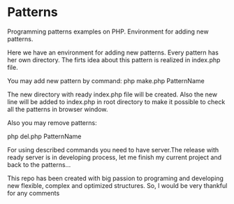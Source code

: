 # Patterns
Programming patterns examples on PHP. Environment for adding new patterns.

Here we have an environment for adding new patterns. Every pattern has her own directory. The firts idea about this pattern is realized in index.php file. 

You may add new pattern by command:
php make.php PatternName

The new directory with ready index.php file will be created. Also the new line will be added to index.php in root directory to make it possible to check all the patterns in browser window.

Also you may remove patterns:

php del.php PatternName

For using described commands you need to have server.The release with ready server is in developing process, let me finish my current project and back to the patterns...

This repo has been created with big passion to programing and developing new flexible, complex and optimized structures. So, I would be very thankful for any comments